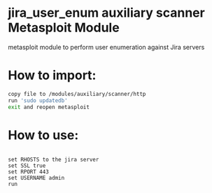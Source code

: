# jira_user_enum auxiliary scanner Metasploit Module
metasploit module to perform user enumeration against Jira servers

# How to import:
```sh
copy file to /modules/auxiliary/scanner/http
run 'sudo updatedb'
exit and reopen metasploit
```


 

# How to use:
```use auxiliary/scanner/http/jira_user_enum

set RHOSTS to the jira server
set SSL true
set RPORT 443
set USERNAME admin
run

```


